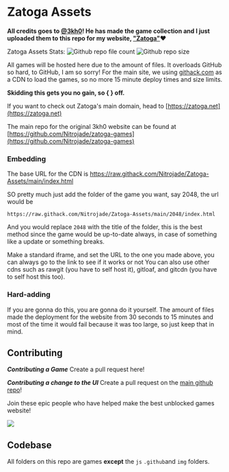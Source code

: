 # Zatoga Assets

**All credits goes to [@3kh0](https://github.com/3kh0)! He has made the game collection and I just uploaded them to this repo for my website, ["Zatoga"](https://github.com/NitroJade/Zatoga)♥**

Zatoga Assets Stats:
![Github repo file count](https://img.shields.io/github/directory-file-count/Nitrojade/Zatoga-Assets?label=Total%20file%20count)
![Github repo size](https://img.shields.io/github/repo-size/Nitrojade/Zatoga-Assets?label=Total%20size)

All games will be hosted here due to the amount of files. It overloads GitHub so hard, to GitHub, I am so sorry! For the main site, we using [githack.com](https://raw.githack.com/) as a CDN to load the games, so no more 15 minute deploy times and size limits.

**Skidding this gets you no gain, so {    } off.**

If you want to check out Zatoga's main domain, head to [https://zatoga.net](https://zatoga.net)

The main repo for the original 3kh0 website can be found at [https://github.com/Nitrojade/zatoga-games](https://github.com/Nitrojade/zatoga-games)


### Embedding

The base URL for the CDN is https://raw.githack.com/Nitrojade/Zatoga-Assets/main/index.html

SO pretty much just add the folder of the game you want, say 2048, the url would be
```
https://raw.githack.com/Nitrojade/Zatoga-Assets/main/2048/index.html
```
And you would replace `2048` with the title of the folder, this is the best method since the game would be up-to-date always, in case of something like a update or something breaks.

Make a standard iframe, and set the URL to the one you made above, you can always go to the link to see if it works or not
You can also use other cdns such as rawgit (you have to self host it), gitloaf, and gitcdn (you have to self host this too).

### Hard-adding
If you are gonna do this, you are gonna do it yourself. The amount of files made the deployment for the website from 30 seconds to 15 minutes and most of the time it would fail because it was too large, so just keep that in mind.

## Contributing

***Contributing a Game***
Create a pull request here!

***Contributing a change to the UI***
Create a pull request on the [main github repo](https://github.com/Nitrojade/Zatoga)!

Join these epic people who have helped make the best unblocked games website!

<a href="https://github.com/Nitrojade/Zatoga-Assets/graphs/contributors">
  <img src="https://contrib.rocks/image?repo=Nitrojade/Zatoga-Assets" />
</a>

## Codebase

All folders on this repo are games **except** the `js` `.github`and `img` folders.
